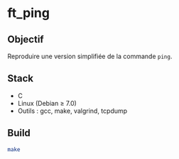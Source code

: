 # ft_ping

## Objectif
Reproduire une version simplifiée de la commande `ping`.

## Stack
- C
- Linux (Debian ≥ 7.0)
- Outils : gcc, make, valgrind, tcpdump

## Build
```bash
make
